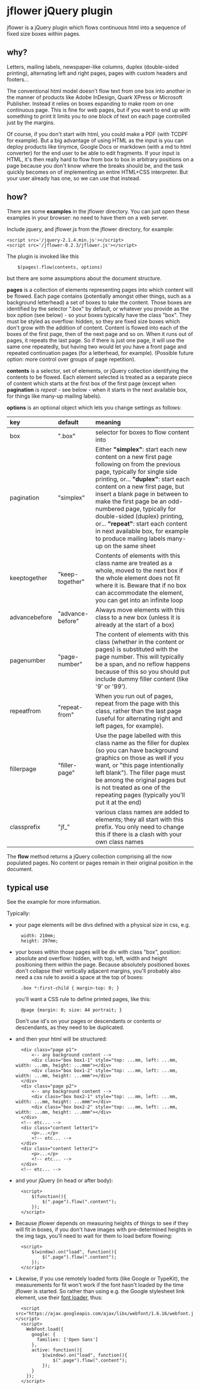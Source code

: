 # jflower jQuery plugin

jflower is a jQuery plugin which flows continuous html into a sequence of fixed size boxes within pages.

## why?

Letters, mailing labels, newspaper-like columns, duplex (double-sided printing), alternating left and right pages, pages with custom headers and footers...

The conventional html model doesn't flow text from one box into another in the manner of products like Adobe InDesign, Quark XPress or Microsoft Publisher. Instead it relies on boxes expanding to make room on one continuous page. This is fine for web pages, but if you want to end up with something to print it limits you to one block of text on each page controlled just by the margins.

Of course, if you don't start with html, you could make a PDF (with TCDPF for example). But a big advantage of using HTML as the input is you can deploy products like tinymce, Google Docs or markdown (with a md to html converter) for the end user to be able to edit fragments. If your input is HTML, it's then really hard to flow from box to box in arbitrary positions on a page because you don't know where the breaks should be, and the task quickly becomes on of implementing an entire HTML+CSS interpreter. But your user already has one, so we can use that instead.

## how?

There are some **examples** in the jflower directory. You can just open these examples in your browser: no need to have them on a web server.

Include jquery, and jflower.js from the jflower directory, for example:

    <script src='/jquery-2.1.4.min.js'></script>
    <script src='/jflower-0.2.3/jflower.js'></script>

The plugin is invoked like this

        $(pages).flow(contents, options)

but there are some assumptions about the document structure.

**pages** is a collection of elements representing pages into which content will be flowed. Each page contains (potentially amongst other things, such as a background letterhead) a set of boxes to take the content. Those boxes are identified by the selector ".box" by default, or whatever you provide as the box option (see below) - so your boxes typically have the class "box". They must be styled as overflow: hidden, so they are fixed size boxes which don't grow with the addition of content. Content is flowed into each of the boxes of the first page, then of the next page and so on. When it runs out of pages, it repeats the last page. So if there is just one page, it will use the same one repeatedly, but having two would let you have a front page and repeated continuation pages (for a letterhead, for example). (Possible future option: more control over groups of page repetition).

**contents** is a selector, set of elements, or jQuery collection identifying the contents to be flowed. Each element selected is treated as a separate piece of content which starts at the first box of the first page (except when **pagination** is *repeat* - see below - when it starts in the next available box, for things like many-up mailing labels).

**options** is an optional object which lets you change settings as follows:

| key | default  | meaning |
|:--- |:------- |:---------|
| box | ".box" | selector for boxes to flow content into
| pagination | "simplex" | Either **"simplex"**: start each new content on a new first page  following on from the previous page, typically for single side printing, or... **"duplex"**: start each content on a new  first page, but insert a blank page in between to make the first page be an odd-numbered page, typically for double-sided (duplex) printing, or... **"repeat"**: start each content in next available box, for example to produce mailing labels many-up on the same sheet |
| keeptogether | "keep-together" | Contents of elements with this class name are treated as a whole, moved to the next box if the whole element does not fit where it is. Beware that if no box can accommodate the element, you can get into an infinite loop |
| advancebefore | "advance-before" | Always move elements with this class to a new box (unless it is already at the start of a box) |
| pagenumber | "page-number" | The content of elements with this class (whether in the content or pages) is substituted with the page number. This will typically be a span, and no reflow happens because of this so you should put include dummy filler content (like '9' or '99'). |
| repeatfrom | "repeat-from" | When you run out of pages, repeat from the page with this class, rather than the last page (useful for alternating right and left pages, for example). |
| fillerpage | "filler-page" | Use the page labelled with this class name as the filler for duplex (so you can have background graphics on those as well if you want, or "this page intentionally left blank"). The filler page must be among the original pages but is not treated as one of the repeating pages (typically you'll put it at the end) |
| classprefix | "jf_" | various class names are added to elements; they all start with this prefix. You only need to change this if there is a clash with your own class names |

The **flow** method returns a jQuery collection comprising all the now populated pages. No content or pages remain in their original position in the document.

## typical use

See the example for more information.

Typically:

* your page elements will be divs defined with a physical size in css, e.g.

        width: 210mm;
        height: 297mm;

* your boxes within those pages will be div with class "box", position: absolute and overflow: hidden, with top, left, width and height positioning them within the page. Because absolutely positioned boxes don't collapse their vertically adjacent margins, you'll probably also need a css rule to avoid a space at the top of boxes:

        .box *:first-child { margin-top: 0; }

    you'll want a CSS rule to define printed pages, like this:

        @page {margin: 0; size: A4 portrait; }

    Don't use id's on your pages or descendants or contents or descendants, as they need to be duplicated.

* and then your html will be structured:

        <div class="page p1">
            <-- any background content -->
            <div class="box box1-1" style="top: ...mm, left: ...mm, width: ...mm, height: ...mmm"></div>
            <div class="box box1-2" style="top: ...mm, left: ...mm, width: ...mm, height: ...mmm"></div>
        </div>
        <div class="page p2">
            <-- any background content -->
            <div class="box box2-1" style="top: ...mm, left: ...mm, width: ...mm, height: ...mmm"></div>
            <div class="box box2-2" style="top: ...mm, left: ...mm, width: ...mm, height: ...mmm"></div>
        </div>
        <!-- etc... -->
        <div class="content letter1">
            <p>...</p>
            <!-- etc... -->
        </div>
        <div class="content letter2">
            <p>...</p>
            <!-- etc... -->
        </div>
        <!-- etc... -->

* and your jQuery (in head or after body):

        <script>
            $(function(){
                $(".page").flow(".content");
            });
        </script>

* Because jflower depends on measuring heights of things to see if they will fit in boxes, if you don't have images with pre-determined heights in the img tags, you'll need to wait for them to load before flowing:

        <script>
            $(window).on("load", function(){
                $(".page").flow(".content");
            });
        </script>

* Likewise, if you use remotely loaded fonts (like Google or TypeKit), the measurements for fit won't work if the font hasn't loaded by the time jflower is started. So rather than using e.g. the Google stylesheet link element, use their [font loader](https://github.com/typekit/webfontloader), thus:

        <script src="https://ajax.googleapis.com/ajax/libs/webfont/1.6.16/webfont.js"></script>
        <script>
          WebFont.load({
            google: {
              families: ['Open Sans']
            },
            active: function(){
                $(window).on("load", function(){
                    $(".page").flow(".content");
                });
            }
          });
        </script>
